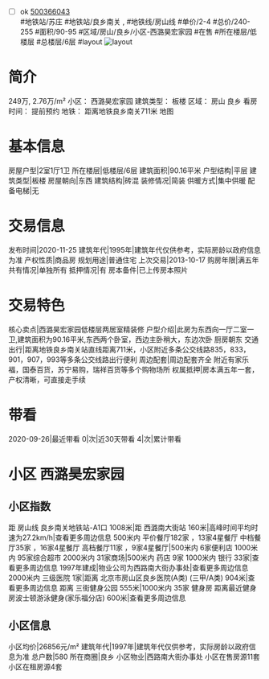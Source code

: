 - [ ] ok [500366043](https://bj.5i5j.com/ershoufang/500366043.html)  
 #地铁站/苏庄 #地铁站/良乡南关 ,  #地铁线/房山线
#单价/2-4 #总价/240-255 #面积/90-95   #区域/房山/良乡/小区-西潞昊宏家园 #在售 #所在楼层/低楼层 #总楼层/6层 #layout 
![layout](http://image2.5i5j.com//group2/M00/B8/60/CgqJM1207mCABZIwAADEj9BEIoM898.jpg_P5.jpg) 
# 简介 
 249万,  2.76万/m² 
小区： 西潞昊宏家园
建筑类型： 板楼
区域： 房山 良乡
看房时间： 提前预约
地铁： 距离地铁良乡南关711米 地图
# 基本信息 
 房屋户型|2室1厅1卫
所在楼层|低楼层/6层
建筑面积|90.16平米
户型结构|平层
建筑类型|板楼
房屋朝向|东西
建筑结构|砖混
装修情况|简装
供暖方式|集中供暖
配备电梯|无
# 交易信息 
 发布时间|2020-11-25
建筑年代|1995年|建筑年代仅供参考，实际房龄以政府信息为准
产权性质|商品房
规划用途|普通住宅
上次交易|2013-10-17
购房年限|满五年
共有情况|单独所有
抵押情况|有
房本备件|已上传房本照片
# 交易特色 
 核心卖点|西潞昊宏家园低楼层两居室精装修
户型介绍|此房为东西向一厅二室一卫,建筑面积为90.16平米,东西两个卧室，西边主卧稍大，东边次卧 厨房朝东
交通出行|距离地铁良乡南关站直线距离711米，小区附近多条公交线路835，833，901，907，993等多条公交线路出行便利
周边配套|周边配套齐全 附近有家乐福，国泰百货，苏宁易购，瑞祥百货等多个购物场所
权属抵押|房本满五年一套，产权清晰，可直接走手续
# 带看 
 2020-09-26|最近带看	 0|次|近30天带看	 4|次|累计带看
# 小区 西潞昊宏家园
## 小区指数 
 距 房山线 良乡南关地铁站-A1口 1008米|距 西潞南大街站 160米|高峰时间平均时速为27.2km/h|查看更多周边信息
500米内 平价餐厅182家 ，13家4星餐厅
中档餐厅35家 ，16家4星餐厅
高档餐厅11家 ，9家4星餐厅|500米内 6家便利店
1000米内 95家综合超市
2000米内 31家商场|500米内 药店 9家
1000米内 银行 33家|查看更多周边信息
1997年建成|物业公司为西路南大街办事处|查看更多周边信息
2000米内 三级医院 1家|距离 北京市房山区良乡医院(A类) (三甲/A类) 904米|查看更多周边信息
距离 三街健身公园 555米|1000米内 35家 健身房
距离最近健身房波士顿游泳健身(家乐福分店) 600米|查看更多周边信息
## 小区信息 
 小区均价|26856元/m²
建筑年代|1997年|建筑年代仅供参考，实际房龄以政府信息为准
总户数|580
所在商圈|良乡
小区物业|西路南大街办事处
小区在售房源11套
小区在租房源4套

